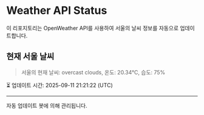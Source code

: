 
# Weather API Status

이 리포지토리는 OpenWeather API를 사용하여 서울의 날씨 정보를 자동으로 업데이트합니다.

## 현재 서울 날씨
> 서울의 현재 날씨: overcast clouds, 온도: 20.34°C, 습도: 75%

⏳ 업데이트 시간: 2025-09-11 21:21:22 (UTC)

---
자동 업데이트 봇에 의해 관리됩니다.
